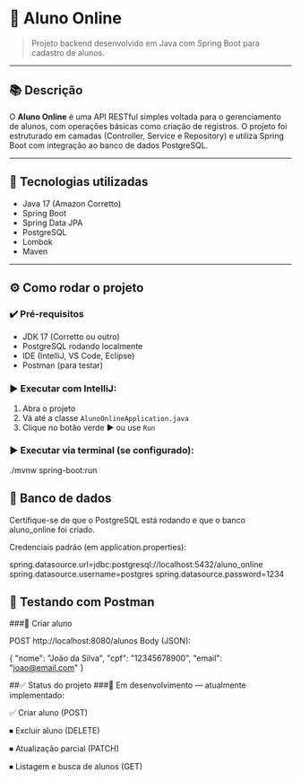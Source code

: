 # 📘 Aluno Online

> Projeto backend desenvolvido em Java com Spring Boot para cadastro de alunos.

---

## 📚 Descrição

O **Aluno Online** é uma API RESTful simples voltada para o gerenciamento de alunos, com operações básicas como criação de registros. O projeto foi estruturado em camadas (Controller, Service e Repository) e utiliza Spring Boot com integração ao banco de dados PostgreSQL.

---

## 🚀 Tecnologias utilizadas

- Java 17 (Amazon Corretto)
- Spring Boot
- Spring Data JPA
- PostgreSQL
- Lombok
- Maven

---

## ⚙️ Como rodar o projeto

### ✔️ Pré-requisitos

- JDK 17 (Corretto ou outro)
- PostgreSQL rodando localmente
- IDE (IntelliJ, VS Code, Eclipse)
- Postman (para testar)

### ▶️ Executar com IntelliJ:

1. Abra o projeto
2. Vá até a classe `AlunoOnlineApplication.java`
3. Clique no botão verde ▶️ ou use `Run`

### ▶️ Executar via terminal (se configurado):

./mvnw spring-boot:run

## 💾 Banco de dados
Certifique-se de que o PostgreSQL está rodando e que o banco aluno_online foi criado.

Credenciais padrão (em application.properties):

spring.datasource.url=jdbc:postgresql://localhost:5432/aluno_online
spring.datasource.username=postgres
spring.datasource.password=1234

## 📨 Testando com Postman
###🔸 Criar aluno

POST http://localhost:8080/alunos
Body (JSON):

{
  "nome": "João da Silva",
  "cpf": "12345678900",
  "email": "joao@email.com"
}

##✅ Status do projeto
###🚧 Em desenvolvimento — atualmente implementado:

✅ Criar aluno (POST)

⏹ Excluir aluno (DELETE)

⏹ Atualização parcial (PATCH)

⏹ Listagem e busca de alunos (GET)


